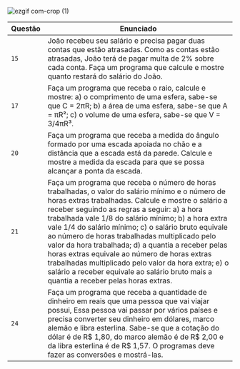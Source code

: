 ![ezgif com-crop (1)](https://user-images.githubusercontent.com/125037138/224166045-f6ca9177-da70-4b27-88c9-ba862a437f6d.jpg)

| Questão  | Enunciado |
| ------------- | ------------- |
| `15`  | João recebeu seu salário e precisa pagar duas contas que estão atrasadas. Como as contas estão atrasadas, João terá de pagar multa de 2% sobre cada conta. Faça um programa que calcule e mostre quanto restará do salário do João.  |
| `17`  | Faça um programa que receba o raio, calcule e mostre: a) o comprimento de uma esfera, sabe-se que C = 2πR; b) a área de uma esfera, sabe-se que A = πR²; c) o volume de uma esfera, sabe-se que V = 3/4πR³. |
| `20`  | Faça um programa que receba a medida do ângulo formado por uma escada apoiada no chão e a distância que a escada está da parede. Calcule e mostre a medida da escada para que se possa alcançar a ponta da escada. |
| `21`  | Faça um programa que receba o número de horas trabalhadas, o valor do salário mínimo e o número de horas extras trabalhadas. Calcule e mostre o salário a receber seguindo as regras a seguir: a) a hora trabalhada vale 1/8 do salário mínimo;  b) a hora extra vale 1/4 do salário mínimo;  c) o salário bruto equivale ao número de horas trabalhadas multiplicado pelo valor da hora trabalhada;  d) a quantia a receber pelas horas extras equivale ao número de horas extras trabalhadas multiplicado pelo valor da hora extra;  e) o salário a receber equivale ao salário bruto mais a quantia a receber pelas horas extras.  |
| `24`| Faça um programa que receba a quantidade de dinheiro em reais que uma pessoa que vai viajar possui, Essa pessoa vai passar por vários países e precisa converter seu dinheiro em dólares, marco alemão e libra esterlina. Sabe-se que a cotação do dólar é de R$ 1,80, do marco alemão é de R$ 2,00 e da libra esterlina é de R$ 1,57. O programas deve fazer as conversões e mostrá-las.  |
